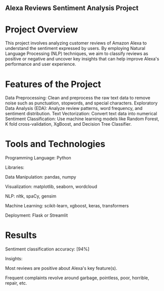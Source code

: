  ## Alexa Reviews Sentiment Analysis Project


 # Project Overview

 This project involves analyzing customer reviews of Amazon Alexa to understand the sentiment expressed by users. 
 By employing Natural Language Processing (NLP) techniques, we aim to classify reviews as positive or negative and uncover key insights that can help improve Alexa's performance and user experience.


 # Features of the Project

 Data Preprocessing: Clean and preprocess the raw text data to remove noise such as punctuation, stopwords, and special characters.
 Exploratory Data Analysis (EDA): Analyze review patterns, word frequency, and sentiment distribution.
 Text Vectorization: Convert text data into numerical
 Sentiment Classification: Use machine learning models like Random Forest, K fold cross-validation, XgBoost, and Decision Tree Classifier.


# Tools and Technologies
Programming Language: Python

Libraries:

Data Manipulation: pandas, numpy

Visualization: matplotlib, seaborn, wordcloud

NLP: nltk, spaCy, gensim

Machine Learning: scikit-learn, xgboost, keras, transformers

Deployment: Flask or Streamlit

# Results

Sentiment classification accuracy: [94%]

Insights:

Most reviews are positive about Alexa's key feature(s).

Frequent complaints revolve around garbage, pointless, poor, horrible, repair, etc.


